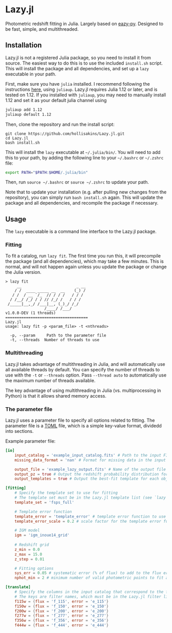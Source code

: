 # Lazy.jl

Photometric redshift fitting in Julia. Largely based on [eazy-py](https://github.com/gbrammer/eazy-py). Designed to be fast, simple, and multithreaded. 

## Installation 

Lazy.jl is not a registered Julia package, so you need to install it from source.
The easiest way to do this is to use the included `install.sh` script. 
This will install the package and all dependencies, and set up a `lazy` executable in your path.

First, make sure you have `julia` installed. I recommend following the instructions [here](https://julialang.org/install/), using `juliaup`. 
Lazy.jl requires Julia 1.12 or later, and is tested on 1.12. If you installed with `juliaup`, you may need to manually install 1.12 and set it as your default julia channel using
```bash
juliaup add 1.12
juliaup default 1.12
```

Then, clone the repository and run the install script:
```
git clone https://github.com/hollisakins/Lazy.jl.git
cd Lazy.jl
bash install.sh
```
This will install the `lazy` executable at `~/.julia/bin/`. You will need to add this to your path, by adding the following line to your `~/.bashrc` or `~/.zshrc` file:
```bash
export PATH="$PATH:$HOME/.julia/bin"
```
Then, run `source ~/.bashrc` or `source ~/.zshrc` to update your path.

Note that to update your installation (e.g. after pulling new changes from the repository), you can simply run `bash install.sh` again. This will update the package and all dependencies, and recompile the package if necessary.

## Usage

The `lazy` executable is a command line interface to the Lazy.jl package.

### Fitting

To fit a catalog, run `lazy fit`. The first time you run this, it will precompile the package (and all dependencies), which may take a few minutes. This is normal, and will not happen again unless you update the package or change the Julia version.
```
> lazy fit 
     __                        _ __
    / /  ____ _____ __  __    (_) /
   / /  / __ `/_  // / / /   / / /
  / /__/ /_/ / / // /_/ /   / / /
 /_____|__,_/ /___|__, (_)_/ /_/
                 /____/ /___/
v1.0.0-DEV (1 threads)
====================================
Lazy.jl
usage: lazy fit -p <param_file> -t <nthreads>

  -p, --param     Path to the parameter file
  -t, --threads  Number of threads to use

```

### Multithreading 

Lazy.jl takes advantage of multithreading in Julia, and will automatically use all available threads by default.
You can specify the number of threads to use with the `-t` or `--threads` option. 
Pass `--thread auto` to automatically use the maximum number of threads available. 

The key advantage of using multithreading in Julia (vs. multiprocessing in Python) is that it allows shared memory access. 

### The parameter file

Lazy.jl uses a parameter file to specify all options related to fitting. 
The parameter file is a [TOML](https://toml.io/en/) file, which is a simple key-value format, dividedd into sections. 

Example parameter file:
```toml
[io]
    input_catalog = 'example_input_catalog.fits' # Path to the input FITS catalog
    missing_data_format = 'nan' # Format for missing data in the input catalog (e.g. 'nan' or -99)

    output_file = 'example_lazy_output.fits' # Name of the output file (with extension)
    output_pz = true # Output the redshift probability distribution for each object
    output_templates = true # Output the best-fit template for each object

[fitting]
    # Specify the template set to use for fitting
    # The template set must be in the Lazy.jl template list (see `lazy list-templates`)
    template_set = 'fsps_full' 

    # Template error function 
    template_error = 'template_error' # template error function to use
    template_error_scale = 0.2 # scale factor for the template error function

    # IGM model
    igm = 'igm_inoue14_grid' 
    
    # Redshift grid
    z_min = 0.0 
    z_max = 15.0
    z_step = 0.01

    # Fitting options
    sys_err = 0.05 # systematic error (% of flux) to add to the flux errors
    nphot_min = 2 # minimum number of valid photometric points to fit an object

[translate]
    # Specify the columns in the input catalog that correspond to the flux and error for each filter
    # The keys are filter names, which must be in the Lazy.jl filter list (see `lazy list-filters`)
    f115w = {flux = 'f_115', error = 'e_115'}
    f150w = {flux = 'f_150', error = 'e_150'}
    f200w = {flux = 'f_200', error = 'e_200'}
    f277w = {flux = 'f_277', error = 'e_277'}
    f356w = {flux = 'f_356', error = 'e_356'}
    f444w = {flux = 'f_444', error = 'e_444'}
```


